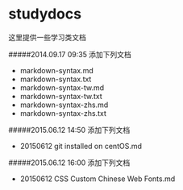 studydocs
=========

这里提供一些学习类文档

#####2014.09.17  09:35 添加下列文档

* markdown-syntax.md
* markdown-syntax.txt
* markdown-syntax-tw.md
* markdown-syntax-tw.txt
* markdown-syntax-zhs.md
* markdown-syntax-zhs.txt

#####2015.06.12 14:50 添加下列文档

* 20150612 git installed on centOS.md

#####2015.06.12 16:00 添加下列文档

* 20150612 CSS Custom Chinese Web Fonts.md